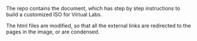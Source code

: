 The repo contains the document, which has step by step instructions to build a customized ISO for Virtual Labs.

The html files are modified, so that all the external links are redirected to the pages in the image, or are condensed.

